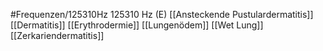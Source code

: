 #Frequenzen/125310Hz
125310 Hz (E)
[[Ansteckende Pustulardermatitis]]
[[Dermatitis]]
[[Erythrodermie]]
[[Lungenödem]]
[[Wet Lung]]
[[Zerkariendermatitis]]